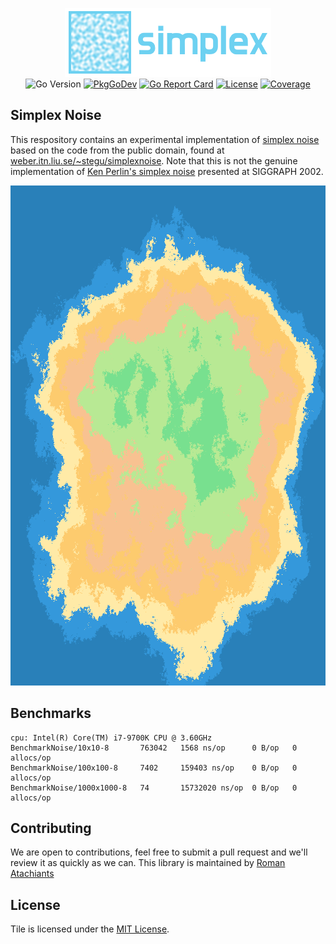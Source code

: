 <p align="center">
<img width="330" height="110" src=".github/logo.png" border="0" alt="kelindar/smutex">
<br>

<img src="https://img.shields.io/github/go-mod/go-version/kelindar/simplex" alt="Go Version">
<a href="https://pkg.go.dev/github.com/kelindar/simplex"><img src="https://pkg.go.dev/badge/github.com/kelindar/simplex" alt="PkgGoDev"></a>
<a href="https://goreportcard.com/report/github.com/kelindar/simplex"><img src="https://goreportcard.com/badge/github.com/kelindar/simplex" alt="Go Report Card"></a>
<a href="https://opensource.org/licenses/MIT"><img src="https://img.shields.io/badge/License-MIT-blue.svg" alt="License"></a>
<a href="https://coveralls.io/github/kelindar/simplex"><img src="https://coveralls.io/repos/github/kelindar/simplex/badge.svg" alt="Coverage"></a>
</p>

## Simplex Noise

This respository contains an experimental implementation of [simplex noise](https://weber.itn.liu.se/~stegu/simplexnoise/simplexnoise.pdf) based on the code from the public domain, found at [weber.itn.liu.se/~stegu/simplexnoise](https://weber.itn.liu.se/~stegu/simplexnoise/SimplexNoise.java). Note that this is not the genuine implementation of [Ken Perlin's simplex noise](https://mrl.cs.nyu.edu/~perlin/noise/) presented at SIGGRAPH 2002.

<p align="center">
<img width="800" height="800" src="examples/terrain.png" border="0" alt="kelindar/simplex">
</p>

## Benchmarks

```
cpu: Intel(R) Core(TM) i7-9700K CPU @ 3.60GHz
BenchmarkNoise/10x10-8       763042   1568 ns/op      0 B/op   0 allocs/op
BenchmarkNoise/100x100-8     7402     159403 ns/op    0 B/op   0 allocs/op
BenchmarkNoise/1000x1000-8   74       15732020 ns/op  0 B/op   0 allocs/op
```

## Contributing

We are open to contributions, feel free to submit a pull request and we'll review it as quickly as we can. This library is maintained by [Roman Atachiants](https://www.linkedin.com/in/atachiants/)

## License

Tile is licensed under the [MIT License](LICENSE.md).
